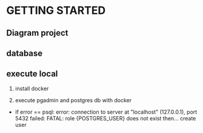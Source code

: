 # GETTING STARTED

## Diagram project

## database

## execute local

1. install docker

2. execute pgadmin and postgres db with docker

- if error == psql: error: connection to server at "localhost" (127.0.0.1), port 5432 failed: FATAL: role {POSTGRES_USER} does not exist
  then... create user

  
